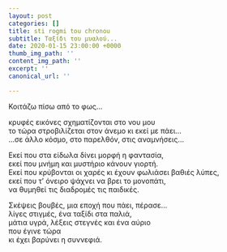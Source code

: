 ```yaml
---
layout: post
categories: []
title: sti rogmi tou chronou
subtitle: Ταξίδι του μυαλού...
date: 2020-01-15 23:00:00 +0000
thumb_img_path: ''
content_img_path: ''
excerpt: ''
canonical_url: ''

---
```

Κοιτάζω πίσω από το φως...

κρυφές εικόνες σχηματίζονται στο νου μου  
το τώρα στροβιλίζεται στον άνεμο κι εκεί με πάει…  
...σε άλλο κόσμο, στο παρελθόν, στις αναμνήσεις…

Εκεί που στα είδωλα δίνει μορφή η φαντασία,  
εκεί που μνήμη και μυστήριο κάνουν γιορτή.  
Εκεί που κρύβονται οι χαρές κι έχουν φωλιάσει βαθιές λύπες,  
εκεί που τ’ όνειρο ψάχνει να βρει το μονοπάτι,  
να θυμηθεί τις διαδρομές τις παιδικές.

Σκέψεις βουβές, μια εποχή που πάει, πέρασε…  
λίγες στιγμές, ένα ταξίδι στα παλιά,  
μάτια υγρά, λέξεις στεγνές και ένα αύριο  
που έγινε τώρα   
κι έχει βαρύνει η συννεφιά.